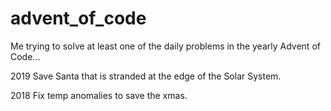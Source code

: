 # advent_of_code
Me trying to solve at least one of the daily problems in the yearly Advent of Code...

2019 
Save Santa that is stranded at the edge of the Solar System.

2018
Fix temp anomalies to save the xmas.
